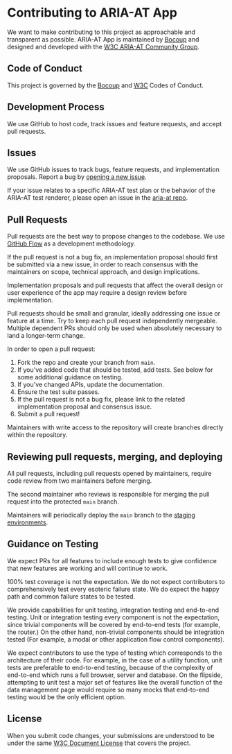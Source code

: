 # Contributing to ARIA-AT App
We want to make contributing to this project as approachable and transparent as possible.
ARIA-AT App is maintained by [Bocoup](https://bocoup.com/) and designed and developed with the [W3C ARIA-AT Community Group](https://www.w3.org/community/aria-at/).

## Code of Conduct
This project is governed by the [Bocoup](https://github.com/w3c/aria-at-app/blob/develop/CODE_OF_CONDUCT.md) and [W3C](https://www.w3.org/Consortium/cepc/) Codes of Conduct.

## Development Process
We use GitHub to host code, track issues and feature requests, and accept pull requests.

## Issues
We use GitHub issues to track bugs, feature requests, and implementation proposals. Report a bug by [opening a new issue](https://github.com/w3c/aria-at-app/issues).

If your issue relates to a specific ARIA-AT test plan or the behavior of the ARIA-AT test renderer, please open an issue in the [aria-at repo](https://github.com/w3c/aria-at/issues).

## Pull Requests
Pull requests are the best way to propose changes to the codebase. We use [GitHub Flow](https://guides.github.com/introduction/flow/index.html) as a development methodology.

If the pull request is not a bug fix, an implementation proposal should first be submitted via a new issue, in order to reach consensus with the maintainers on scope, technical approach, and design implications.

Implementation proposals and pull requests that affect the overall design or user experience of the app may require a design review before implementation.

Pull requests should be small and granular, ideally addressing one issue or feature at a time. Try to keep each pull request independently mergeable. Multiple dependent PRs should only be used when absolutely necessary to land a longer-term change.

In order to open a pull request:

1. Fork the repo and create your branch from `main`.
1. If you've added code that should be tested, add tests. See below for some additional guidance on testing.
1. If you've changed APIs, update the documentation.
1. Ensure the test suite passes.
1. If the pull request is not a bug fix, please link to the related implementation proposal and consensus issue.
1. Submit a pull request!

Maintainers with write access to the repository will create branches directly within the repository.

## Reviewing pull requests, merging, and deploying
All pull requests, including pull requests opened by maintainers, require code review from two maintainers before merging.

The second maintainer who reviews is responsible for merging the pull request into the protected `main` branch.

Maintainers will periodically deploy the `main` branch to the [staging environments](https://github.com/w3c/aria-at-app/wiki).

## Guidance on Testing

We expect PRs for all features to include enough tests to give confidence that new features are working and will continue to work.

100% test coverage is not the expectation. We do not expect contributors to comprehensively test every esoteric failure state. We do expect the happy path and common failure states to be tested.

We provide capabilities for unit testing, integration testing and end-to-end testing. Unit or integration testing every component is not the expectation, since trivial components will be covered by end-to-end tests (for example, the router.) On the other hand, non-trivial components should be integration tested (For example, a modal or other application flow control components).

We expect contributors to use the type of testing which corresponds to the architecture of their code. For example, in the case of a utility function, unit tests are preferable to end-to-end testing, because of the complexity of end-to-end which runs a full browser, server and database. On the flipside, attempting to unit test a major set of features like the overall function of the data management page would require so many mocks that end-to-end testing would be the only efficient option.

## License
When you submit code changes, your submissions are understood to be under the same [W3C Document License](https://github.com/w3c/aria-at-app/blob/main/LICENSE.md) that covers the project.
